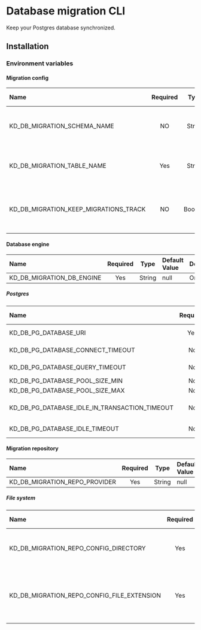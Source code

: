 # Database migration CLI

Keep your Postgres database synchronized.

## Installation

### Environment variables

#### Migration config

| Name | Required | Type | Default Value | Description |
|:-----|:--------:|:----:|:--------------|:------------|
| KD_DB_MIGRATION_SCHEMA_NAME | NO | String | 'public' | The schema that migration table is located/created in. |
| KD_DB_MIGRATION_TABLE_NAME | Yes | String | null | Name of the table that contains migration information. |
| KD_DB_MIGRATION_KEEP_MIGRATIONS_TRACK | NO | Boolean | true | Flag for determining keeping track of the migrations applied. |

#### Database engine

| Name | Required | Type | Default Value | Description |
|:-----|:--------:|:----:|:--------------|:------------|
| KD_DB_MIGRATION_DB_ENGINE | Yes | String | null | Only 'pg'. |

##### Postgres

| Name | Required | Type | Default Value | Description |
|:-----|:--------:|:----:|:--------------|:------------|
| KD_DB_PG_DATABASE_URI | Yes | String | null | URI that points to the target postgres database (e.g. postgres://user:pass@hostname:5432/db_name_here). |
| KD_DB_PG_DATABASE_CONNECT_TIMEOUT | No | String | '10s' | The time to wait before raising timeout error while connecting to the database in MS compatible format. |
| KD_DB_PG_DATABASE_QUERY_TIMEOUT | No | String | '5s' | The time to wait before raising timeout error while waiting for the query result in MS compatible format. |
| KD_DB_PG_DATABASE_POOL_SIZE_MIN | No | Number | 10 | Minimum number of open connections. |
| KD_DB_PG_DATABASE_POOL_SIZE_MAX | No | Number | 50 | Maximum number of open connections. |
| KD_DB_PG_DATABASE_IDLE_IN_TRANSACTION_TIMEOUT | No | String | '10s' | The time to wait before raising timeout error while waiting for the transaction result in MS compatible format. |
| KD_DB_PG_DATABASE_IDLE_TIMEOUT | No | String | '1m' | The time to wait before marking a connection as idle in MS compatible format. |

#### Migration repository

| Name | Required | Type | Default Value | Description |
|:-----|:--------:|:----:|:--------------|:------------|
| KD_DB_MIGRATION_REPO_PROVIDER | Yes | String | null | Only 'fs'. |

##### File system

| Name | Required | Type | Default Value | Description |
|:-----|:--------:|:----:|:--------------|:------------|
| KD_DB_MIGRATION_REPO_CONFIG_DIRECTORY | Yes | String | null | Path to the folder that contains migration scripts. |
| KD_DB_MIGRATION_REPO_CONFIG_FILE_EXTENSION | Yes | String | null | Extension to be considered as migration script (e.g. .sql). |

